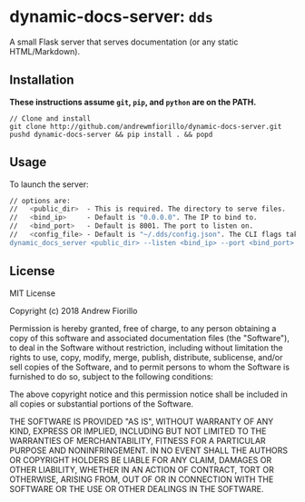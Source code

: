 # dynamic-docs-server: `dds`
A small Flask server that serves documentation (or any static HTML/Markdown).

## Installation

__These instructions assume `git`, `pip`, and `python` are on the PATH.__

```
// Clone and install
git clone http://github.com/andrewmfiorillo/dynamic-docs-server.git
pushd dynamic-docs-server && pip install . && popd
```

## Usage

To launch the server:
```bash
// options are:
//   <public_dir>  - This is required. The directory to serve files.
//   <bind_ip>     - Default is "0.0.0.0". The IP to bind to.
//   <bind_port>   - Default is 8001. The port to listen on.
//   <config_file> - Default is "~/.dds/config.json". The CLI flags take priority over config file's.
dynamic_docs_server <public_dir> --listen <bind_ip> --port <bind_port> --config <config_file>
```

## License

MIT License

Copyright (c) 2018 Andrew Fiorillo

Permission is hereby granted, free of charge, to any person obtaining a copy
of this software and associated documentation files (the "Software"), to deal
in the Software without restriction, including without limitation the rights
to use, copy, modify, merge, publish, distribute, sublicense, and/or sell
copies of the Software, and to permit persons to whom the Software is
furnished to do so, subject to the following conditions:

The above copyright notice and this permission notice shall be included in all
copies or substantial portions of the Software.

THE SOFTWARE IS PROVIDED "AS IS", WITHOUT WARRANTY OF ANY KIND, EXPRESS OR
IMPLIED, INCLUDING BUT NOT LIMITED TO THE WARRANTIES OF MERCHANTABILITY,
FITNESS FOR A PARTICULAR PURPOSE AND NONINFRINGEMENT. IN NO EVENT SHALL THE
AUTHORS OR COPYRIGHT HOLDERS BE LIABLE FOR ANY CLAIM, DAMAGES OR OTHER
LIABILITY, WHETHER IN AN ACTION OF CONTRACT, TORT OR OTHERWISE, ARISING FROM,
OUT OF OR IN CONNECTION WITH THE SOFTWARE OR THE USE OR OTHER DEALINGS IN THE
SOFTWARE.